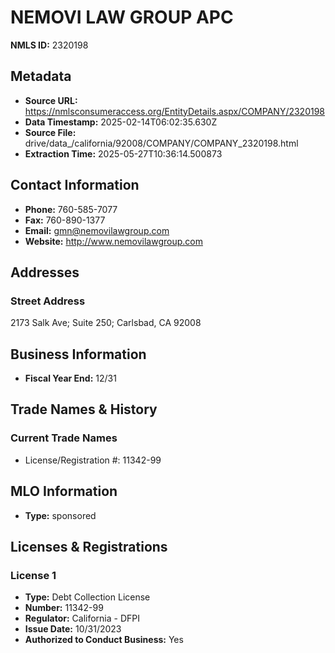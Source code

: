# NEMOVI LAW GROUP APC

**NMLS ID:** 2320198

## Metadata
- **Source URL:** https://nmlsconsumeraccess.org/EntityDetails.aspx/COMPANY/2320198
- **Data Timestamp:** 2025-02-14T06:02:35.630Z
- **Source File:** drive/data_/california/92008/COMPANY/COMPANY_2320198.html
- **Extraction Time:** 2025-05-27T10:36:14.500873

## Contact Information
- **Phone:** 760-585-7077
- **Fax:** 760-890-1377
- **Email:** gmn@nemovilawgroup.com
- **Website:** http://www.nemovilawgroup.com

## Addresses
### Street Address
2173 Salk Ave; Suite 250; Carlsbad, CA 92008

## Business Information
- **Fiscal Year End:** 12/31

## Trade Names & History
### Current Trade Names
- License/Registration #: 11342-99

## MLO Information
- **Type:** sponsored

## Licenses & Registrations

### License 1
- **Type:** Debt Collection License
- **Number:** 11342-99
- **Regulator:** California - DFPI
- **Issue Date:** 10/31/2023
- **Authorized to Conduct Business:** Yes
